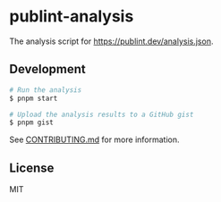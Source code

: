 # publint-analysis

The analysis script for https://publint.dev/analysis.json.

## Development

```bash
# Run the analysis
$ pnpm start

# Upload the analysis results to a GitHub gist
$ pnpm gist
```

See [CONTRIBUTING.md](../CONTRIBUTING.md) for more information.

## License

MIT
